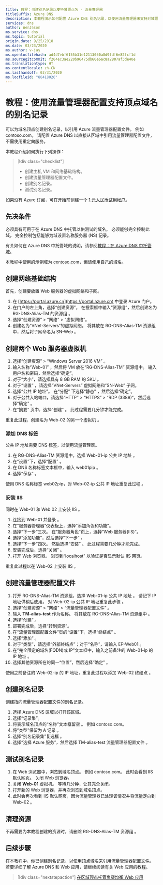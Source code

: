 ```yaml
---
title: 教程：创建别名记录以支持域顶点名 - 流量管理器
titleSuffix: Azure DNS
description: 本教程演示如何配置 Azure DNS 别名记录，以使用流量管理器来支持对域顶点名的使用。
services: dns
author: WenJason
ms.service: dns
ms.topic: tutorial
origin.date: 9/25/2018
ms.date: 03/23/2020
ms.author: v-jay
ms.openlocfilehash: ad4d7ebf6155b31e12113050a8d9fdf6e82fcf1d
ms.sourcegitcommit: f204ec3ae220b96475db60e6ac8a2807af3de40e
ms.translationtype: HT
ms.contentlocale: zh-CN
ms.lasthandoff: 03/31/2020
ms.locfileid: "80418026"
---
```

# <a name="tutorial-configure-an-alias-record-to-support-apex-domain-names-with-traffic-manager"></a>教程：使用流量管理器配置支持顶点域名的别名记录 

可以为域名顶点创建别名记录，以引用 Azure 流量管理器配置文件。 例如 contoso.com。 请配置 Azure DNS 以直接从区域中引用流量管理器配置文件，不需使用重定向服务。 


本教程介绍如何执行下列操作：

> [!div class="checklist"]
> * 创建主机 VM 和网络基础结构。
> * 创建流量管理器配置文件。
> * 创建别名记录。
> * 测试别名记录。


如果没有 Azure 订阅，可在开始前创建一个 [1 元人民币试用帐户](https://wd.azure.cn/pricing/1rmb-trial-full)。

## <a name="prerequisites"></a>先决条件
必须具有可用于在 Azure DNS 中托管以供测试的域名。 必须能够完全控制此域。 完全控制包括能够为域设置名称服务器 (NS) 记录。

有关如何在 Azure DNS 中托管域的说明，请参阅[教程：在 Azure DNS 中托管域](dns-delegate-domain-azure-dns.md)。

本教程中使用的示例域为 contoso.com，但请使用自己的域名。

## <a name="create-the-network-infrastructure"></a>创建网络基础结构
首先，创建要放置 Web 服务器的虚拟网络和子网。
1. 在 [https://portal.azure.cn](https://portal.azure.cn) 中登录 Azure 门户。
2. 在门户的左上角，选择“创建资源”。  在搜索框中输入“资源组”，然后创建名为 RG-DNS-Alias-TM 的资源组   。
3. 选择“创建资源” > “网络” > “虚拟网络”。   
4. 创建名为“VNet-Servers”的虚拟网络。  将其放在 RG-DNS-Alias-TM 资源组中，然后将子网命名为 SN-Web   。

## <a name="create-two-web-server-virtual-machines"></a>创建两个 Web 服务器虚拟机
1. 选择“创建资源” > “Windows Server 2016 VM”   。
2. 输入名称“Web-01”  ，然后将 VM 放在“RG-DNS-Alias-TM”  资源组中。 输入用户名和密码，然后选择“确定”。 
3. 对于“大小”，请选择具有 8 GB RAM 的 SKU  。
4. 对于“设置”  ，请选择“VNet-Servers”  虚拟网络和“SN-Web”  子网。
5. 选择“公共 IP 地址”。  在“分配”  下选择“静态”  ，然后选择“确定”。 
6. 对于公共入站端口，请选择“HTTP” > “HTTPS” > “RDP (3389)”，然后选择“确定”     。
7. 在“摘要”  页中，选择“创建”  。 此过程需要几分钟才能完成。

重复此过程，创建名为 Web-02 的另一个虚拟机  。

### <a name="add-a-dns-label"></a>添加 DNS 标签
公共 IP 地址需要 DNS 标签，以使用流量管理器。
1. 在 RG-DNS-Alias-TM 资源组中，选择 Web-01-ip 公共 IP 地址   。
2. 在“设置”下，选择“配置”   。
3. 在 DNS 名称标签文本框中，输入 web01pip  。
4. 选择“保存”  。

使用 DNS 名称标签 web02pip，对 Web-02-ip 公共 IP 地址重复此过程   。

### <a name="install-iis"></a>安装 IIS

同时在 Web-01 和 Web 02 上安装 IIS   。

1. 连接到 Web-01 并登录  。
2. 在“服务器管理器”仪表板上，选择“添加角色和功能”。  
3. 选择“下一步”三次。  在“服务器角色”页上，选择“Web 服务器(IIS)”。  
4. 选择“添加功能”，然后选择“下一步”   。
5. 选择“下一步”四次。  然后选择“安装”  。 此过程需要几分钟才能完成。
6. 安装完成后，选择“关闭”  。
7. 打开 Web 浏览器。 浏览到“localhost”  以验证是否显示默认 IIS 网页。

重复此过程以在 Web-02 上安装 IIS  。


## <a name="create-a-traffic-manager-profile"></a>创建流量管理器配置文件

1. 打开 RG-DNS-Alias-TM 资源组，选择 Web-01-ip 公共 IP 地址   。 请记下 IP 地址供稍后使用。 对 Web-02-ip 公共 IP 地址重复此步骤  。
1. 选择“创建资源” > “网络” > “流量管理器配置文件”    。
2. 输入 **TM-alias-test** 作为名称。 将其放在 RG-DNS-Alias-TM 资源组中  。
3. 选择“创建”  。
4. 部署完成后，选择“转到资源”。 
5. 在“流量管理器配置文件”页的“设置”下，选择“终结点”   。
6. 选择“添加”   。
7. 对于“类型”，请选择“外部终结点”；对于“名称”，请输入 EP-Web01     。
8. 在“完全限定的域名(FQDN)或 IP”文本框中，输入之前备注的 Web-01-ip 的 IP 地址   。
9. 选择其他资源所在的同一“位置”，然后选择“确定”   。

使用之前备注的 Web-02-ip 的 IP 地址，重复此过程以添加 Web-02 终结点   。

## <a name="create-an-alias-record"></a>创建别名记录

创建指向流量管理器配置文件的别名记录。

1. 选择 Azure DNS 区域以打开该区域。
2. 选择“记录集”。 
3. 将表示域名顶点的“名称”文本框留空  。 例如 contoso.com。
4. 将“类型”保留为 A 记录   。
5. 选择“别名记录集”复选框  。
6. 选择“选择 Azure 服务”，然后选择 TM-alias-test 流量管理器配置文件   。

## <a name="test-the-alias-record"></a>测试别名记录

1. 在 Web 浏览器中，浏览到域名顶点。 例如 contoso.com。 此时会看到 IIS 默认网页。 关闭 Web 浏览器。
2. 关闭 **Web-01** 虚拟机。 等待几分钟，让其完全关闭。
3. 打开新的 Web 浏览器，并再次浏览到域名顶点。
4. 此时会再次看到 IIS 默认网页，因为流量管理器已处理该情况并将流量定向到 Web-02  。

## <a name="clean-up-resources"></a>清理资源

不再需要为本教程创建的资源时，请删除 RG-DNS-Alias-TM 资源组  。

## <a name="next-steps"></a>后续步骤

在本教程中，你已创建别名记录，以使用顶点域名来引用流量管理器配置文件。 若要详细了解 Azure DNS 和 Web 应用，请继续阅读有关 Web 应用的教程。

> [!div class="nextstepaction"]
> [在区域顶点托管负载均衡 Web 应用](./dns-alias-appservice.md)
